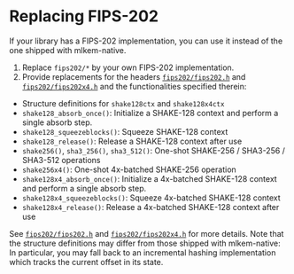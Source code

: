 [//]: # (SPDX-License-Identifier: CC-BY-4.0)

# Replacing FIPS-202

If your library has a FIPS-202 implementation, you can use it instead of the one shipped with mlkem-native.

1. Replace `fips202/*` by your own FIPS-202 implementation.
2. Provide replacements for the headers [`fips202/fips202.h`](fips202/fips202.h) and [`fips202/fips202x4.h`](fips202/fips202x4.h) and the
functionalities specified therein:
  * Structure definitions for `shake128ctx` and `shake128x4ctx`
  * `shake128_absorb_once()`: Initialize a SHAKE-128 context and perform a single absorb step.
  * `shake128_squeezeblocks()`: Squeeze SHAKE-128 context
  * `shake128_release()`: Release a SHAKE-128 context after use
  * `shake256()`, `sha3_256()`, `sha3_512()`: One-shot SHAKE-256 / SHA3-256 / SHA3-512 operations
  * `shake256x4()`: One-shot 4x-batched SHAKE-256 operation
  * `shake128x4_absorb_once()`: Initialize a 4x-batched SHAKE-128 context and perform a single absorb step.
  * `shake128x4_squeezeblocks()`: Squeeze 4x-batched SHAKE-128 context
  * `shake128x4_release()`: Release a 4x-batched SHAKE-128 context after use

See [`fips202/fips202.h`](fips202/fips202.h) and [`fips202/fips202x4.h`](fips202/fips202x4.h) for more details. Note that the structure
definitions may differ from those shipped with mlkem-native: In particular, you may fall back to an incremental hashing
implementation which tracks the current offset in its state.
